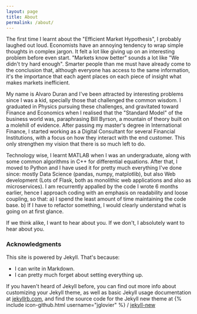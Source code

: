 ```yaml
---
layout: page
title: About
permalink: /about/
---
```


The first time I learnt about the "Efficient Market Hypothesis", I probably laughed out loud. Economists have an annoying tendency to wrap simple thoughts in complex jargon. It felt a lot like giving up on an interesting problem before even start. "Markets know better" sounds a lot like "We didn't try hard enough". Smarter people than me must have already come to the conclusion that, although everyone has access to the same information, it's  the importance that each agent places on each piece of insight what makes markets inefficient.

My name is Alvaro Duran and I've been attracted by interesting problems since I was a kid, specially those that challenged the common wisdom. I graduated in Physics pursuing these challenges, and gravitated toward Finance and Economics when I realised that the "Standard Model" of the business world was, paraphrasing Bill Byrson, a mountain of theory built on a molehill of evidence. After passing my master's degree in International Finance, I started working as a Digital Consultant for several Financial Institutions, with a focus on how they interact with the end customer. This only strengthen my vision that there is so much left to do.

Technology wise, I learnt MATLAB when I was an undergraduate, along with some common algorithms in C++ for differential equations. After that, I moved to Python and I have used it for pretty much everything I've done since: mostly Data Science (pandas, numpy, matplotlib), but also Web development (Lots of Flask, both as monolithic web applications and also as microservices). I am recurrently appalled by the code I wrote 6 months earlier, hence I approach coding with an emphasis on readability and loose coupling, so that:
a) I spend the least amount of time maintaining the code base.
b) If I have to refactor something, I would clearly understand what is going on at first glance.

If we think alike, I want to hear about you. If we don't, I absolutely want to hear about you.


### Acknowledgments

This site is powered by Jekyll. That's because:
- I can write in Markdown.
- I can pretty much forget about setting everything up.

If you haven't heard of Jekyll before, you can find out more info about customizing your Jekyll theme, as well as basic Jekyll usage documentation at [jekyllrb.com](http://jekyllrb.com/), and find the source code for the Jekyll new theme at
{% include icon-github.html username="jglovier" %} /
[jekyll-new](https://github.com/jglovier/jekyll-new)
